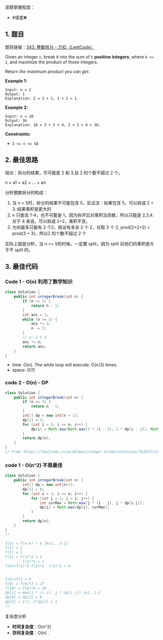 
该题掌握程度：
- #很差❌

## 1. 题目
题目链接：[343. 整数拆分 - 力扣（LeetCode）](https://leetcode.cn/problems/integer-break/)

Given an integer `n`, break it into the sum of `k` **positive integers**, where `k >= 2`, and maximize the product of those integers.

Return *the maximum product you can get*.

**Example 1:**

```
Input: n = 2
Output: 1
Explanation: 2 = 1 + 1, 1 × 1 = 1.
```

**Example 2:**

```
Input: n = 10
Output: 36
Explanation: 10 = 3 + 3 + 4, 3 × 3 × 4 = 36.
```

**Constraints:**

- `2 <= n <= 58`

## 2. 最佳思路

结论：拆分的结果，尽可能是 2 和 3,且 2 的个数不超过 2 个。

n = a1 + a2 + ... + an

分析整数拆分的构成：
1. 当 n > 5时，拆分的结果不可能包含 5，反证法：如果包含 5，可以拆成 2 + 3. 结果乘积是更大的
2. n 只能去 1-4，也不可能是 1，因为拆开后对乘积没贡献，所以只能是 2,3,4. 对于 4 来说，可以拆成 2+2，乘积不变。
3. 为何最多只能有 2 个2，假设有多余 2 个 2，任取 3 个 2,   prod(2+2+2)  < prod(3 + 3)，所以2 的个数不超过 2 个

实际上就是分析，当 n >= 5的时候，一定要 split，因为 split 后他们的乘积是大于不 split 的。
## 3. 最佳代码

### Code 1 - O(n) 利用了数学知识
```java
class Solution {
    public int integerBreak(int n) {
        if (n <= 3) {
            return n - 1;
        }
        int ans = 1;
        while (n >= 5) {
            ans *= 3;
            n -= 3;
        }
        // n: 2 3 4
        ans *= n;
        return ans;
    }
}
```

- time: O(n). The while loop will execute: O(n/3) times.
- space: O(1)


### code 2 - O(n) - DP
```java
class Solution {
    public int integerBreak(int n) {
        if (n <= 3) {
            return n - 1;
        }
        int[] dp = new int[n + 1];
        dp[2] = 1;
        for (int i = 3; i <= n; i++) {
            dp[i] = Math.max(Math.max(2 * (i - 2), 2 * dp[i - 2]), Math.max(3 * (i - 3), 3 * dp[i - 3]));
        }
        return dp[n];
    }
}
// From：https://leetcode.cn/problems/integer-break/solutions/352875/zheng-shu-chai-fen-by-leetcode-solution/
```
### code 1 - O(n^2) 不是最佳
```java
class Solution {
    public int integerBreak(int n) {
        int[] dp = new int[n+1];
        dp[1] = 0;
        for (int i = 2; i <= n; i++) {
            for (int j = 1; j < i; j++) {
                int curMax = Math.max(j * (i - j), j * dp[i-j]);
                dp[i] = Math.max(dp[i], curMax);
            }
        }
        return dp[n];
    }
}
/*

f(n) = f(n-k) * k {k=1...n-1}
f(1) = 1
f(2) = 1
f(3) = f(1)*2 = 2
        f(2)*1 = 1
f(4)=f(1)*3 f(2)*2  f(3)*1 = 4


f(6)=3*3 = 9
f(9) = f(6)*3 = 27
f(10) = f(6)*4 = 36
dp[i] = max(j * (i-j), j * dp[i-j]) j=1..i-1
dp[0] = dp[1] = 0
dp[2] = 1*1, 1*dp[1] = 1
*/
```
复杂度分析
- **时间复杂度**：O(n^2)
- **空间复杂度**：O(n)
  .
